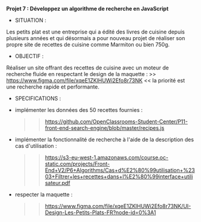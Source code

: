 **Projet 7 : Développez un algorithme de recherche en JavaScript**

* SITUATION :

Les petits plat est une entreprise qui a édité des livres de cuisine depuis plusieurs années et qui désormais
a pour nouveau projet de réaliser son propre site de recettes de cuisine comme Marmiton ou bien 750g.

* OBJECTIF : 

Réaliser un site offrant des recettes de cuisine avec un moteur de recherche fluide en respectant le design
de la maquette : >> https://www.figma.com/file/xqeE1ZKlHUWi2Efo8r73NK <<
la priorité est une recherche rapide et performante.

* SPECIFICATIONS : 

- implémenter les données des 50 recettes fournies :
    >> https://github.com/OpenClassrooms-Student-Center/P11-front-end-search-engine/blob/master/recipes.js
- implémenter la fonctionnalité de recherche à l'aide de la description des cas d'utilisation :
    >> https://s3-eu-west-1.amazonaws.com/course.oc-static.com/projects/Front-End+V2/P6+Algorithms/Cas+d%E2%80%99utilisation+%2303+Filtrer+les+recettes+dans+l%E2%80%99interface+utilisateur.pdf
- respecter la maquette : 
    >> https://www.figma.com/file/xqeE1ZKlHUWi2Efo8r73NK/UI-Design-Les-Petits-Plats-FR?node-id=0%3A1